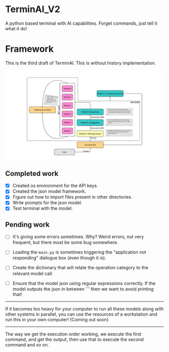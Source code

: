 # TerminAI_V2

A python based terminal with AI capabilities. Forget commands, just tell it what it do!

# Framework 

This is the third draft of TerminAI. This is without history implementation.

![TerminAI](./images/TerminAI_V2_draft_3.png)


## Completed work

- [x] Created os environment for the API keys.
- [x] Created the json model framework.
- [x] Figure out how to import files present in other directories.
- [x] Write prompts for the json model.
- [x] Test terminal with the model.

## Pending work

- [ ] It's giving some errors sometimes. Why? Weird errors, not very frequent, but there must be some bug somewhere.
- [ ] Loading the `main.py` is sometimes triggering the "application not responding" dialogue box (even though it is).
- [ ] Create the dictionary that will relate the operation category to the relevant model call.

- [ ] Ensure that the model json using regular expressions correctly. If the model outputs the json in between '`' then we want to avoid printing that!
---

If it becomes too heavy for your computer to run all these models along with other systems in parallel, you can use the resources of a workstation and run this in your own computer! (Coming out soon)

---

The way we get the execution order working, we execute the first command, and get the output, then use that to execute the second command and so on.